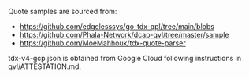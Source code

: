 Quote samples are sourced from:

- https://github.com/edgelesssys/go-tdx-qpl/tree/main/blobs
- https://github.com/Phala-Network/dcap-qvl/tree/master/sample
- https://github.com/MoeMahhouk/tdx-quote-parser

tdx-v4-gcp.json is obtained from Google Cloud following instructions
in qvl/ATTESTATION.md.
